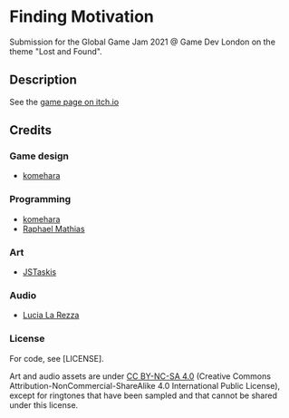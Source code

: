 # Finding Motivation

Submission for the Global Game Jam 2021 @ Game Dev London on the theme "Lost and Found".

## Description

See the [game page on itch.io](https://komehara.itch.io/finding-inspiration)

## Credits

### Game design

* [komehara](https://komehara.itch.io/)

### Programming

* [komehara](https://komehara.itch.io/)
* [Raphael Mathias](https://raphael-mathias.itch.io/)

### Art

* [JSTaskis](https://jstaskis.itch.io/)

### Audio

* [Lucia La Rezza](https://itch.io/profile/lucialarezza)

### License

For code, see [LICENSE].

Art and audio assets are under [CC BY-NC-SA 4.0](https://creativecommons.org/licenses/by-nc-sa/4.0/) (Creative Commons Attribution-NonCommercial-ShareAlike 4.0 International Public License), except for ringtones that have been sampled and that cannot be shared under this license.
